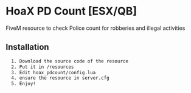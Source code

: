 
# HoaX PD Count [ESX/QB]

FiveM resource to check Police count for robberies and illegal activities


## Installation


```bash
  1. Download the source code of the resource
  2. Put it in /resources
  3. Edit hoax_pdcount/config.lua
  4. ensure the resource in server.cfg 
  5. Enjoy!
```
    